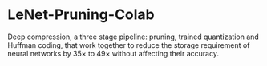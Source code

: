 # LeNet-Pruning-Colab
Deep compression, a three stage pipeline: pruning, trained quantization and Huffman coding, that work together to reduce the storage requirement of neural networks by 35× to 49× without affecting their accuracy.
